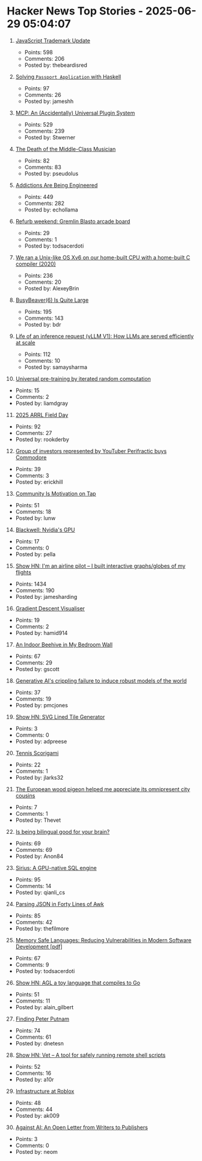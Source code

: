 # Hacker News Top Stories - 2025-06-29 05:04:07

1. [JavaScript Trademark Update](https://deno.com/blog/deno-v-oracle4)
   - Points: 598
   - Comments: 206
   - Posted by: thebeardisred

2. [Solving `Passport Application` with Haskell](https://jameshaydon.github.io/passport/)
   - Points: 97
   - Comments: 26
   - Posted by: jameshh

3. [MCP: An (Accidentally) Universal Plugin System](https://worksonmymachine.substack.com/p/mcp-an-accidentally-universal-plugin)
   - Points: 529
   - Comments: 239
   - Posted by: Stwerner

4. [The Death of the Middle-Class Musician](https://thewalrus.ca/the-death-of-the-middle-class-musician/)
   - Points: 82
   - Comments: 83
   - Posted by: pseudolus

5. [Addictions Are Being Engineered](https://masonyarbrough.substack.com/p/engineered-addictions)
   - Points: 449
   - Comments: 282
   - Posted by: echollama

6. [Refurb weekend: Gremlin Blasto arcade board](http://oldvcr.blogspot.com/2025/06/refurb-weekend-gremlin-blasto-arcade.html)
   - Points: 29
   - Comments: 1
   - Posted by: todsacerdoti

7. [We ran a Unix-like OS Xv6 on our home-built CPU with a home-built C compiler (2020)](https://fuel.edby.coffee/posts/how-we-ported-xv6-os-to-a-home-built-cpu-with-a-home-built-c-compiler/)
   - Points: 236
   - Comments: 20
   - Posted by: AlexeyBrin

8. [BusyBeaver(6) Is Quite Large](https://scottaaronson.blog/?p=8972)
   - Points: 195
   - Comments: 143
   - Posted by: bdr

9. [Life of an inference request (vLLM V1): How LLMs are served efficiently at scale](https://www.ubicloud.com/blog/life-of-an-inference-request-vllm-v1)
   - Points: 112
   - Comments: 10
   - Posted by: samaysharma

10. [Universal pre-training by iterated random computation](https://arxiv.org/abs/2506.20057)
   - Points: 15
   - Comments: 2
   - Posted by: liamdgray

11. [2025 ARRL Field Day](https://www.arrl.org/field-day)
   - Points: 92
   - Comments: 27
   - Posted by: rookderby

12. [Group of investors represented by YouTuber Perifractic buys Commodore](https://www.amiga-news.de/en/news/AN-2025-06-00123-EN.html)
   - Points: 39
   - Comments: 3
   - Posted by: erickhill

13. [Community Is Motivation on Tap](https://alanwu.xyz/posts/community/)
   - Points: 51
   - Comments: 18
   - Posted by: lunw

14. [Blackwell: Nvidia's GPU](https://chipsandcheese.com/p/blackwell-nvidias-massive-gpu)
   - Points: 17
   - Comments: 0
   - Posted by: pella

15. [Show HN: I'm an airline pilot – I built interactive graphs/globes of my flights](https://jameshard.ing/pilot)
   - Points: 1434
   - Comments: 190
   - Posted by: jamesharding

16. [Gradient Descent Visualiser](https://uclaacm.github.io/gradient-descent-visualiser/)
   - Points: 19
   - Comments: 2
   - Posted by: hamid914

17. [An Indoor Beehive in My Bedroom Wall](https://www.keepingbackyardbees.com/an-indoor-beehive-zbwz1810zsau/)
   - Points: 67
   - Comments: 29
   - Posted by: gscott

18. [Generative AI's crippling failure to induce robust models of the world](https://garymarcus.substack.com/p/generative-ais-crippling-and-widespread)
   - Points: 37
   - Comments: 19
   - Posted by: pmcjones

19. [Show HN: SVG Lined Tile Generator](https://adpreese.github.io/svg-lined-tiles/)
   - Points: 3
   - Comments: 0
   - Posted by: adpreese

20. [Tennis Scorigami](https://www.tennis-scorigami.com/)
   - Points: 22
   - Comments: 1
   - Posted by: jlarks32

21. [The European wood pigeon helped me appreciate its omnipresent city cousins](https://www.nytimes.com/2025/06/24/magazine/pigeons-city-nature.html)
   - Points: 7
   - Comments: 1
   - Posted by: Thevet

22. [Is being bilingual good for your brain?](https://www.economist.com/science-and-technology/2025/06/27/is-being-bilingual-good-for-your-brain)
   - Points: 69
   - Comments: 69
   - Posted by: Anon84

23. [Sirius: A GPU-native SQL engine](https://github.com/sirius-db/sirius)
   - Points: 95
   - Comments: 14
   - Posted by: qianli_cs

24. [Parsing JSON in Forty Lines of Awk](https://akr.am/blog/posts/parsing-json-in-forty-lines-of-awk)
   - Points: 85
   - Comments: 42
   - Posted by: thefilmore

25. [Memory Safe Languages: Reducing Vulnerabilities in Modern Software Development [pdf]](https://media.defense.gov/2025/Jun/23/2003742198/-1/-1/0/CSI_MEMORY_SAFE_LANGUAGES_REDUCING_VULNERABILITIES_IN_MODERN_SOFTWARE_DEVELOPMENT.PDF)
   - Points: 67
   - Comments: 9
   - Posted by: todsacerdoti

26. [Show HN: AGL a toy language that compiles to Go](https://github.com/alaingilbert/agl)
   - Points: 51
   - Comments: 11
   - Posted by: alain_gilbert

27. [Finding Peter Putnam](https://nautil.us/finding-peter-putnam-1218035/)
   - Points: 74
   - Comments: 61
   - Posted by: dnetesn

28. [Show HN: Vet – A tool for safely running remote shell scripts](https://getvet.sh)
   - Points: 52
   - Comments: 16
   - Posted by: a10r

29. [Infrastructure at Roblox](https://corp.roblox.com/newsroom/2025/06/roblox-infrastructure-supporting-record-breaking-games)
   - Points: 48
   - Comments: 44
   - Posted by: ak009

30. [Against AI: An Open Letter from Writers to Publishers](https://lithub.com/against-ai-an-open-letter-from-writers-to-publishers/)
   - Points: 3
   - Comments: 0
   - Posted by: neom

